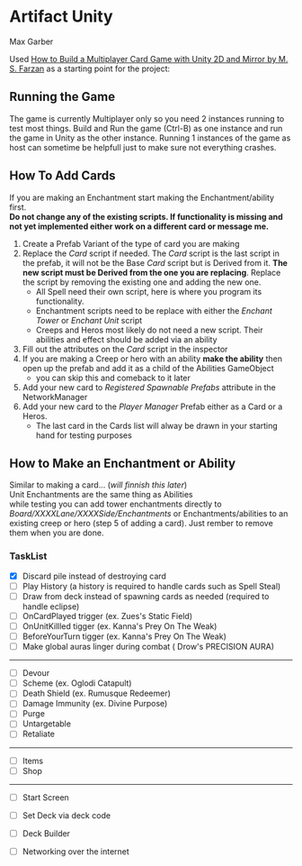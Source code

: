# Artifact Unity

Max Garber

Used [How to Build a Multiplayer Card Game with Unity 2D and Mirror by M. S. Farzan](https://www.freecodecamp.org/news/how-to-build-a-multiplayer-card-game-with-unity-2d-and-mirror/) as a starting point for the project: 

## Running the Game

The game is currently Multiplayer only so you need 2 instances running to test most things. Build and Run the game (Ctrl-B) as one instance and run the game in Unity as the other instance. Running 1 instances of the game as host can sometime be helpfull just to make sure not everything crashes.

## How To Add Cards

If you are making an Enchantment start making the Enchantment/ability first.  
**Do not change any of the existing scripts. If functionality is missing and not yet implemented either work on a different card or message me.**

1. Create a Prefab Variant of the type of card you are making
2. Replace the *Card* script if needed. The *Card* script is the last script in the prefab, it will not be the Base *Card* script but is Derived from it. **The new script must be Derived from the one you are replacing**. Replace the script by removing the existing one and adding the new one.
    * All Spell need their own script, here is where you program its functionality.
    * Enchantment scripts need to be replace with either the *Enchant Tower* or *Enchant Unit* script
    * Creeps and Heros most likely do not need a new script. Their abilities and effect should be added via an ability
4. Fill out the attributes on the *Card* script in the inspector
5. If you are making a Creep or hero with an ability **make the ability** then open up the prefab and add it as a child of the Abilities GameObject
     * you can skip this and comeback to it later
6. Add your new card to *Registered Spawnable Prefabs* attribute in the NetworkManager 
7. Add your new card to the *Player Manager* Prefab either as a Card or a Heros.
     * The last card in the Cards list will alway be drawn in your starting hand for testing purposes

## How to Make an Enchantment or Ability

Similar to making a card... (*will finnish this later*)  
Unit Enchantments are the same thing as Abilities  
while testing you can add tower enchantments directly to *Board/XXXXLane/XXXXSide/Enchantments* or Enchantments/abilities to an existing creep or hero (step 5 of adding a card). Just rember to remove them when you are done.

### TaskList
- [x] Discard pile instead of destroying card
- [ ] Play History (a history is required to handle cards such as Spell Steal)
- [ ] Draw from deck instead of spawning cards as needed (required to handle eclipse)
- [ ] OnCardPlayed trigger (ex. Zues's Static Field)
- [ ] OnUnitKillled tigger (ex. Kanna's Prey On The Weak)
- [ ] BeforeYourTurn tigger (ex. Kanna's Prey On The Weak)
- [ ] Make global auras linger during combat ( Drow's PRECISION AURA)
---
- [ ] Devour
- [ ] Scheme (ex. Oglodi Catapult)
- [ ] Death Shield (ex. Rumusque Redeemer)
- [ ] Damage Immunity (ex. Divine Purpose)
- [ ] Purge
- [ ] Untargetable
- [ ] Retaliate
---
- [ ] Items
- [ ] Shop
---
- [ ] Start Screen
- [ ] Set Deck via deck code
- [ ] Deck Builder
- [ ] Networking over the internet

